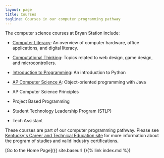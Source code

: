 ```yaml
---
layout: page
title: Courses
tagline: Courses in our computer programming pathway
---
```

The computer science courses at Bryan Station include:

* [Computer Literacy](complit): An overview of computer hardware, office applications, and digital literacy.

* [Computational Thinking](compthink): Topics related to web design, game design, and microcontrollers.

* [Introduction to Programming](introprog): An introduction to Python

* [AP Computer Science A](csa): Object-oriented programming with Java

* AP Computer Science Principles

* Project Based Programming

* Student Technology Leadership Program (STLP)

* Tech Assistant

These courses are part of our computer programming pathway. Please see [Kentucky's Career and Technical Education site](https://education.ky.gov/CTE/cter/Pages/default.aspx) for more information about the program of studies and valid industry certifications.

[Go to the Home Page]({{ site.baseurl }}{% link index.md %})
